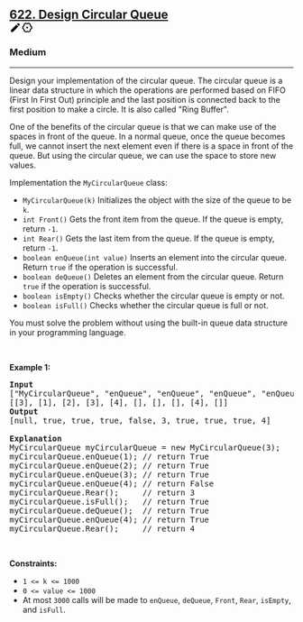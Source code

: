 <h2><a href="https://leetcode.com/problems/design-circular-queue/">622. Design Circular Queue<div class="css-1x6t3yl"><a title="Edit this question" href="/library/1052" target="_blank" class="css-17r6ukt"><svg viewBox="0 0 24 24" width="1em" height="1em" class="icon__1Md2"><path fill-rule="evenodd" d="M3 17.25V21h3.75L17.81 9.94l-3.75-3.75L3 17.25zM20.71 7.04a.996.996 0 0 0 0-1.41l-2.34-2.34a.996.996 0 0 0-1.41 0l-1.83 1.83 3.75 3.75 1.83-1.83z"></path></svg></a><a title="Admin link" href="/mystic/pluto/problemset/ccquestionproxy/860" target="_blank" class="css-17r6ukt"><svg viewBox="0 0 24 24" width="1em" height="1em" class="icon__1Md2"><path fill-rule="evenodd" d="M14.895 2c-.69.734-1.724 1.212-2.896 1.212-1.17 0-2.203-.478-2.894-1.212-.279.084-3.866 2.176-4.146 2.449.275.975.163 2.124-.42 3.157-.586 1.033-1.505 1.706-2.472 1.949-.09.383-.09 4.507 0 4.89.967.243 1.887.916 2.471 1.949.585 1.033.697 2.182.42 3.157.28.273 3.868 2.365 4.146 2.449.69-.734 1.725-1.212 2.895-1.212 1.172 0 2.206.478 2.897 1.212.278-.084 3.864-2.176 4.145-2.449-.276-.975-.164-2.124.42-3.157.585-1.033 1.505-1.706 2.472-1.949.09-.383.09-4.507 0-4.89-.967-.243-1.886-.916-2.471-1.949-.584-1.033-.696-2.182-.42-3.157-.28-.273-3.868-2.365-4.147-2.449m.195 2.39c.556.318 1.23.714 1.765 1.038a6.275 6.275 0 0 0 .817 3.147 6.215 6.215 0 0 0 2.276 2.314c.01.679.01 1.543 0 2.222a6.208 6.208 0 0 0-2.276 2.314 6.277 6.277 0 0 0-.818 3.148c-.535.323-1.207.718-1.763 1.037a6.175 6.175 0 0 0-3.092-.822c-1.103 0-2.172.29-3.09.822a91.762 91.762 0 0 1-1.763-1.037 6.277 6.277 0 0 0-.818-3.148 6.215 6.215 0 0 0-2.276-2.314 80.47 80.47 0 0 1 0-2.222 6.213 6.213 0 0 0 2.275-2.314c.552-.975.83-2.069.818-3.147.536-.324 1.209-.72 1.764-1.038a6.184 6.184 0 0 0 3.09.822 6.178 6.178 0 0 0 3.09-.822M12 14a2 2 0 1 0 0-4 2 2 0 0 0 0 4z"></path></svg></a></div></a></h2><h3>Medium</h3><hr><div><p>Design your implementation of the circular queue. The circular queue is a linear data structure in which the operations are performed based on FIFO (First In First Out) principle and the last position is connected back to the first position to make a circle. It is also called "Ring Buffer".</p>

<p>One of the benefits of the circular queue is that we can make use of the spaces in front of the queue. In a normal queue, once the queue becomes full, we cannot insert the next element even if there is a space in front of the queue. But using the circular queue, we can use the space to store new values.</p>

<p>Implementation the <code>MyCircularQueue</code> class:</p>

<ul>
	<li><code>MyCircularQueue(k)</code> Initializes the object with the size of the queue to be <code>k</code>.</li>
	<li><code>int Front()</code> Gets the front item from the queue. If the queue is empty, return <code>-1</code>.</li>
	<li><code>int Rear()</code> Gets the last item from the queue. If the queue is empty, return <code>-1</code>.</li>
	<li><code>boolean enQueue(int value)</code> Inserts an element into the circular queue. Return <code>true</code> if the operation is successful.</li>
	<li><code>boolean deQueue()</code> Deletes an element from the circular queue. Return <code>true</code> if the operation is successful.</li>
	<li><code>boolean isEmpty()</code> Checks whether the circular queue is empty or not.</li>
	<li><code>boolean isFull()</code> Checks whether the circular queue is full or not.</li>
</ul>

<p>You must solve the problem without using the built-in queue data structure in your programming language.&nbsp;</p>

<p>&nbsp;</p>
<p><strong>Example 1:</strong></p>

<pre><strong>Input</strong>
["MyCircularQueue", "enQueue", "enQueue", "enQueue", "enQueue", "Rear", "isFull", "deQueue", "enQueue", "Rear"]
[[3], [1], [2], [3], [4], [], [], [], [4], []]
<strong>Output</strong>
[null, true, true, true, false, 3, true, true, true, 4]

<strong>Explanation</strong>
MyCircularQueue myCircularQueue = new MyCircularQueue(3);
myCircularQueue.enQueue(1); // return True
myCircularQueue.enQueue(2); // return True
myCircularQueue.enQueue(3); // return True
myCircularQueue.enQueue(4); // return False
myCircularQueue.Rear();     // return 3
myCircularQueue.isFull();   // return True
myCircularQueue.deQueue();  // return True
myCircularQueue.enQueue(4); // return True
myCircularQueue.Rear();     // return 4
</pre>

<p>&nbsp;</p>
<p><strong>Constraints:</strong></p>

<ul>
	<li><code>1 &lt;= k &lt;= 1000</code></li>
	<li><code>0 &lt;= value &lt;= 1000</code></li>
	<li>At most <code>3000</code> calls will be made to&nbsp;<code>enQueue</code>, <code>deQueue</code>,&nbsp;<code>Front</code>,&nbsp;<code>Rear</code>,&nbsp;<code>isEmpty</code>, and&nbsp;<code>isFull</code>.</li>
</ul>
</div>